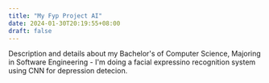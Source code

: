 ```yaml
---
title: "My Fyp Project AI"
date: 2024-01-30T20:19:55+08:00
draft: false
---
```


Description and details about my Bachelor's of Computer Science, Majoring in Software Engineering - I'm doing a facial expressino recognition system using CNN for depression detecion.

